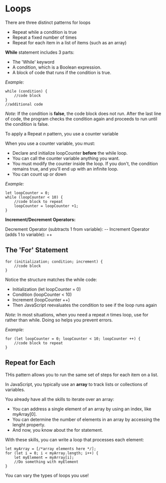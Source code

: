 # Loops

There are three distinct patterns for loops
- Repeat while a condition is true
- Repeat a fixed number of times
- Repeat for each item in a list of items (such as an array)

**While** statement includes 3 parts:
- The 'While' keyword
- A condition, which is a Boolean expression.
- A block of code that runs if the condition is true.

*Example:*

    while (condition) {
        //code block
    }
    //additional code

*Note:* If the condition is **false**, the code block does not run. After the last line of code, the program checks the condition again and proceeds to run until the condition is false.

To apply a Repeat *n* pattern, you use a counter variable

When you use a counter variable, you must:
- Declare and initialize loopCounter **before** the while loop.
- You can call the counter variable anything you want.
- You must modify the counter inside the loop. If you don't, the condition remains true, and you'll end up with an infinite loop.
- You can count up or down

*Example:*

    let loopCounter = 0;
    while (loopCounter < 10) {
        //code block to repeat
        loopCounter = loopCounter +1;
    }

**Increment/Decrement Operators:**

Decrement Operator (subtracts 1 from variable): --
Increment Operator (adds 1 to variable): ++

## The 'For' Statement

    for (initialization; condition; increment) {
        //code block
    }

Notice the structure matches the while code:
- Initialization (let loopCounter = 0)
- Condition (loopCounter < 10)
- Increment (loopCounter ++)
- Then JavaScript reevaluates the condition to see if the loop runs again

*Note:*
In most situations, when you need a repeat *n* times loop, use for rather than while. Doing so helps you prevent errors.

*Example:*

    for (let loopCounter = 0; loopCounter < 10; loopCounter ++) {
        //code block to repeat
    }

## Repeat for Each
THis pattern allows you to run the same set of steps for each item on a list.

In JavaScript, you typically use an **array** to track lists or collections of variables. 

You already have all the skills to iterate over an array:
- You can address a single element of an array by using an index, like myArray[0].
- You can determine the number of elements in an array by accessing the lenght property.
- And now, you know about the for statement.

With these skills, you can write a loop that processes each element:

    let myArray = [/*array elements here */];
    for (let i = 0; i < myArray.length; i++) {
        let myElement = myArray[i];
        //Do something with myElement
    }

You can vary the types of loops you use!
